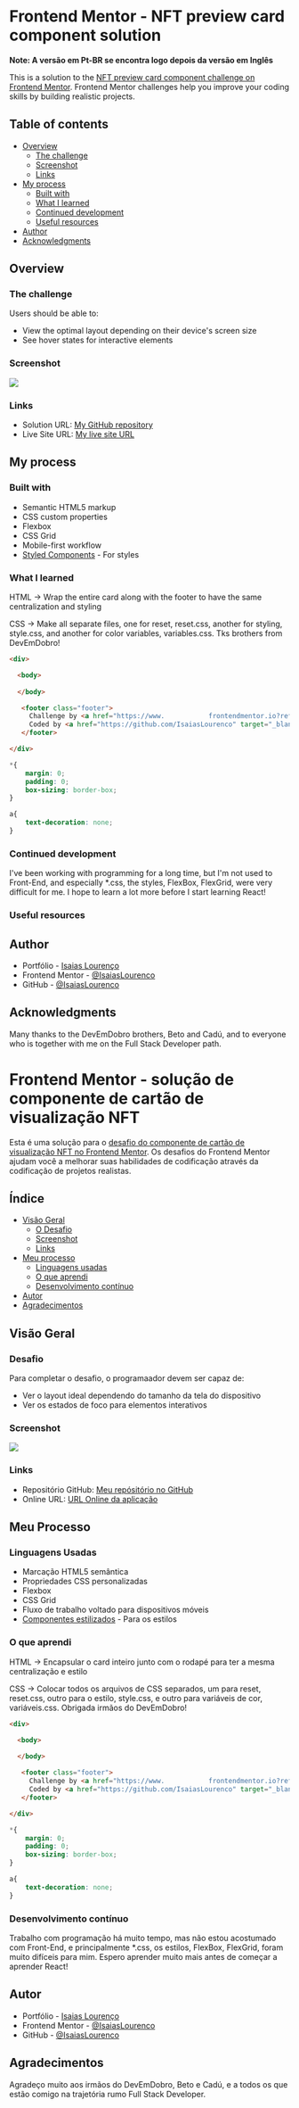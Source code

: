 # Frontend Mentor - NFT preview card component solution

**Note: A versão em Pt-BR se encontra logo depois da versão em Inglês**

This is a solution to the [NFT preview card component challenge on Frontend Mentor](https://www.frontendmentor.io/challenges/nft-preview-card-component-SbdUL_w0U). Frontend Mentor challenges help you improve your coding skills by building realistic projects. 

## Table of contents

- [Overview](#overview)
  - [The challenge](#the-challenge)
  - [Screenshot](#screenshot)
  - [Links](#links)
- [My process](#my-process)
  - [Built with](#built-with)
  - [What I learned](#what-i-learned)
  - [Continued development](#continued-development)
  - [Useful resources](#useful-resources)
- [Author](#author)
- [Acknowledgments](#acknowledgments)

## Overview

### The challenge

Users should be able to:

- View the optimal layout depending on their device's screen size
- See hover states for interactive elements

### Screenshot

![](./src/images/nftCSS.gif)

### Links

- Solution URL: [My GitHub repository](https://github.com/IsaiasLourenco/nft-card)
- Live Site URL: [My live site URL](https://isaiaslourenco.github.io/nft-card/)

## My process

### Built with

- Semantic HTML5 markup
- CSS custom properties
- Flexbox
- CSS Grid
- Mobile-first workflow
- [Styled Components](https://styled-components.com/) - For styles

### What I learned

HTML → Wrap the entire card along with the footer to have the same centralization and styling

CSS → 
Make all separate files, one for reset, reset.css, another for styling, style.css, and another for color variables, variables.css. Tks brothers from DevEmDobro!

```html 
<div>

  <body>
   
  </body> 

   <footer class="footer">
     Challenge by <a href="https://www.           frontendmentor.io?ref=challenge" target="_blank">Frontend Mentor</a>.
     Coded by <a href="https://github.com/IsaiasLourenco" target="_blank">Isaias Lourenço</a>.
   </footer>

</div>
```
```css
*{
    margin: 0;
    padding: 0;
    box-sizing: border-box;
}

a{
    text-decoration: none;
}
```

### Continued development

I've been working with programming for a long time, but I'm not used to Front-End, and especially *.css, the styles, FlexBox, FlexGrid, were very difficult for me. I hope to learn a lot more before I start learning React!
### Useful resources

## Author

- Portfólio - [Isaias Lourenço](https://isaiaslourenco.github.io/portfolio/)
- Frontend Mentor - [@IsaiasLourenco](https://www.frontendmentor.io/profile/IsaiasLourenco)
- GitHub - [@IsaiasLourenco](https://github.com/IsaiasLourenco)

## Acknowledgments

Many thanks to the DevEmDobro brothers, Beto and Cadú, and to everyone who is together with me on the Full Stack Developer path.

# Frontend Mentor - solução de componente de cartão de visualização NFT

Esta é uma solução para o [desafio do componente de cartão de visualização NFT no Frontend Mentor](https://www.frontendmentor.io/challenges/nft-preview-card-component-SbdUL_w0U). Os desafios do Frontend Mentor ajudam você a melhorar suas habilidades de codificação através da codificação de projetos realistas.

## Índice

- [Visão Geral](#Visão-Geral)
  - [O Desafio](#Desafio)
  - [Screenshot](#screenshot)
  - [Links](#links)
- [Meu processo](#Meu-Processo)
  - [Linguagens usadas](#Linguagens-usadas)
  - [O que aprendi](#O-que-aprendi)
  - [Desenvolvimento contínuo](#Desenvolvimento-contínuo)
- [Autor](#autor)
- [Agradecimentos](#agradecimentos)

## Visão Geral

### Desafio

Para completar o desafio, o programaador devem ser capaz de:

- Ver o layout ideal dependendo do tamanho da tela do dispositivo
- Ver os estados de foco para elementos interativos

### Screenshot

![](./src/images/nftCSS.gif)

### Links

- Repositório GitHub: [Meu repósitório no GitHub](https://github.com/IsaiasLourenco/nft-card)
- Online URL: [URL Online da aplicação](https://isaiaslourenco.github.io/nft-card/)

## Meu Processo

### Linguagens Usadas

- Marcação HTML5 semântica
- Propriedades CSS personalizadas
- Flexbox
- CSS Grid
- Fluxo de trabalho voltado para dispositivos móveis
- [Componentes estilizados](https://styled-components.com/) - Para os estilos

### O que aprendi

HTML → Encapsular o card inteiro junto com o rodapé para ter a mesma centralização e estilo

CSS → Colocar todos os arquivos de CSS separados, um para reset, reset.css, outro para o estilo, style.css, e outro para variáveis ​​de cor, variáveis.css. Obrigada irmãos do DevEmDobro!

```html 
<div>

  <body>
   
  </body> 

   <footer class="footer">
     Challenge by <a href="https://www.           frontendmentor.io?ref=challenge" target="_blank">Frontend Mentor</a>.
     Coded by <a href="https://github.com/IsaiasLourenco" target="_blank">Isaias Lourenço</a>.
   </footer>

</div>
```
```css
*{
    margin: 0;
    padding: 0;
    box-sizing: border-box;
}

a{
    text-decoration: none;
}
```

### Desenvolvimento contínuo

Trabalho com programação há muito tempo, mas não estou acostumado com Front-End, e principalmente *.css, os estilos, FlexBox, FlexGrid, foram muito difíceis para mim. Espero aprender muito mais antes de começar a aprender React!

## Autor

- Portfólio - [Isaias Lourenço](https://isaiaslourenco.github.io/portfolio/)
- Frontend Mentor - [@IsaiasLourenco](https://www.frontendmentor.io/profile/IsaiasLourenco)
- GitHub - [@IsaiasLourenco](https://github.com/IsaiasLourenco)

## Agradecimentos

Agradeço muito aos irmãos do DevEmDobro, Beto e Cadú, e a todos os que estão comigo na trajetória rumo Full Stack Developer.